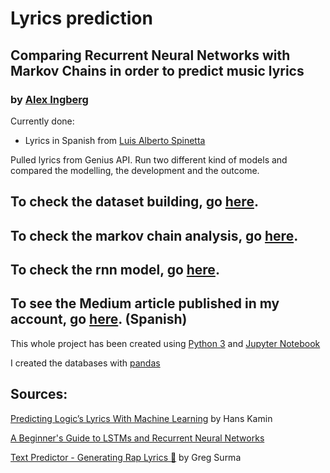 # Lyrics prediction
## Comparing Recurrent Neural Networks with Markov Chains in order to predict music lyrics

### by [Alex Ingberg](https://www.linkedin.com/in/alexingberg/)

Currently done:
  - Lyrics in Spanish from [Luis Alberto Spinetta](https://en.wikipedia.org/wiki/Luis_Alberto_Spinetta)

Pulled lyrics from Genius API. Run two different kind of models and compared the modelling, the development and the outcome.

## To check the dataset building, go [here](dataset_builder.ipynb).
## To check the markov chain analysis, go [here](markov.ipynb).
## To check the rnn model, go [here](rnn_predictor/).

## To see the Medium article published in my account, go [here](https://medium.com/p/88b8c66a6e3d/edit). (Spanish)

<!--- 
## To see the Medium article published in Towards Data Science, go [here](https://towardsdatascience.com/spotify-rewrapped-e2a7cc94fb4e)
-->


This whole project has been created using [Python 3](https://www.python.org/downloads/) and [Jupyter Notebook](http://jupyter.org/)

I created the databases with [pandas](https://pandas.pydata.org/)

## Sources:
[Predicting Logic’s Lyrics With Machine Learning](https://towardsdatascience.com/predicting-logics-lyrics-with-machine-learning-9e42aff63730) by Hans Kamin

[A Beginner's Guide to LSTMs and Recurrent Neural Networks](https://skymind.ai/wiki/lstm)

[Text Predictor - Generating Rap Lyrics 📄](https://towardsdatascience.com/text-predictor-generating-rap-lyrics-with-recurrent-neural-networks-lstms-c3a1acbbda79) by Greg Surma
